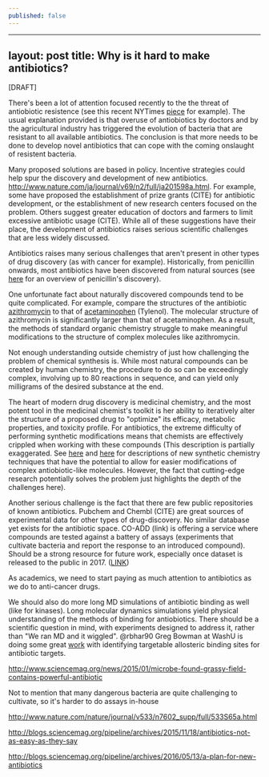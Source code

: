 ```yaml
---
published: false
---
```

---
layout: post
title: Why is it hard to make antibiotics?
---

[DRAFT]

There's been a lot of attention focused recently to the the threat of antiobiotic resistence (see this recent NYTimes [piece](http://www.nytimes.com/2016/05/27/health/infection-raises-specter-of-superbugs-resistant-to-all-antibiotics.html?_r=0) for example). The usual explanation provided is that overuse of antiobiotics by doctors and by the agricultural industry has triggered the evolution of bacteria that are resistant to all available antibiotics. The conclusion is that more needs to be done to develop novel antibiotics that can cope with the coming onslaught of resistent bacteria.

Many proposed solutions are based in policy. Incentive strategies could help spur the discovery and development of new antibiotics. http://www.nature.com/ja/journal/v69/n2/full/ja201598a.html. For example, some have proposed the establishment of prize grants (CITE) for antibiotic development, or the establishment of new research centers focused on the problem. Others suggest greater education of doctors and farmers to limit excessive antibiotic usage (CITE). While all of these suggestions have their place, the development of antibiotics raises serious scientific challenges that are less widely discussed.

Antibiotics raises many serious challenges that aren't present in other types of drug discovery (as with cancer for example). Historically, from penicillin onwards, most antibiotics have been discovered from natural sources (see [here](http://www.acs.org/content/acs/en/education/whatischemistry/landmarks/flemingpenicillin.html) for an overview of penicillin's discovery).

One unfortunate fact about naturally discovered compounds tend to be quite complicated. For example, compare the structures of the antibiotic [azithromycin](https://en.wikipedia.org/wiki/Azithromycin#History) to that of [acetaminophen](https://en.wikipedia.org/wiki/Paracetamol) (Tylenol). The molecular structure of azithromycin is significantly larger than that of acetaminophen. As a result, the methods of standard organic chemistry struggle to make meaningful modifications to the structure of complex molecules like azithromycin.

Not enough understanding outside chemistry of just how challenging the problem of chemical synthesis is. While most natural compounds can be created by human chemistry, the procedure to do so can be exceedingly complex, involving up to 80 reactions in sequence, and can yield only milligrams of the desired substance at the end.

The heart of modern drug discovery is medicinal chemistry, and the most potent tool in the medicinal chemist's toolkit is her ability to iteratively alter the structure of a proposed drug to "optimize" its efficacy, metabolic properties, and toxicity profile. For antibiotics, the extreme difficulty of performing synthetic modifications means that chemists are effectively crippled when working with these compounds (This description is partially exaggerated. See [here](http://blogs.sciencemag.org/pipeline/archives/2016/05/19/antibiotics-from-scratch) and [here](http://blogs.sciencemag.org/pipeline/archives/2015/03/12/the_end_of_synthesis) for descriptions of new synthetic chemistry techniques that have the potential to allow for easier modifications of complex antiobiotic-like molecules. However, the fact that cutting-edge research potentially solves the problem just highlights the depth of the challenges here).

Another serious challenge is the fact that there are few public repositories of known antibiotics. Pubchem and Chembl (CITE) are great sources of experimental data for other types of drug-discovery. No similar database yet exists for the antibiotic space. CO-ADD (link) is offering a service where compounds are tested against a battery of assays (experiments that cultivate bacteria and report the response to an introduced compound). Should be a strong resource for future work, especially once dataset is released to the public in 2017. ([LINK](http://blogs.sciencemag.org/pipeline/archives/2016/05/20/want-your-compounds-tested-against-pathogens-for-free))

As academics, we need to start paying as much attention to antibiotics as we do to anti-cancer drugs.

We should also do more long MD simulations of antibiotic binding as well (like for kinases). Long molecular dynamics simulations yield physical understanding of the methods of binding for antiobiotics. There should be a scientific question in mind, with experiments designed to address it, rather than "We ran MD and it wiggled". @rbhar90 Greg Bowman at WashU is doing some great [work](http://pubs.rsc.org/en/content/articlepdf/2016/md/c5md00325c) with identifying targetable allosteric binding sites for antibiotic targets.

http://www.sciencemag.org/news/2015/01/microbe-found-grassy-field-contains-powerful-antibiotic



Not to mention that many dangerous bacteria are quite challenging to cultivate, so it's harder to do assays in-house

http://www.nature.com/nature/journal/v533/n7602_supp/full/533S65a.html


http://blogs.sciencemag.org/pipeline/archives/2015/11/18/antibiotics-not-as-easy-as-they-say

http://blogs.sciencemag.org/pipeline/archives/2016/05/13/a-plan-for-new-antibiotics





